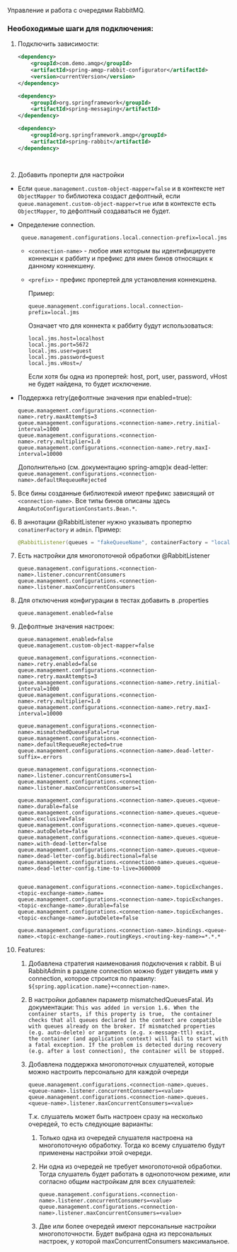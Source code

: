 <!--todo translate-->
Управление и работа с очередями RabbitMQ.

### Необоходимые шаги для подключения:
1. Подключить зависимости:

    ```xml
    <dependency>
        <groupId>com.demo.amqp</groupId>
        <artifactId>spring-amqp-rabbit-configurator</artifactId>
        <version>currentVersion</version>
    </dependency>
    
    <dependency>
        <groupId>org.springframework</groupId>
        <artifactId>spring-messaging</artifactId>
    </dependency>
    
    <dependency>
        <groupId>org.springframework.amqp</groupId>
        <artifactId>spring-rabbit</artifactId>
    </dependency>
    
  
    ```

2. Добавить проперти для настройки
  * Если `queue.management.custom-object-mapper=false` и в контексте нет `ObjectMapper` то библиотека создаст дефолтный, если `queue.management.custom-object-mapper=true` или в контексте есть `ObjectMapper`, то дефолтный создаваться не будет.
  * Определение connection.
  
       ```properties
        queue.management.configurations.local.connection-prefix=local.jms
       ```
            
     * `<connection-name>` - любое имя которым вы идентифицируете коннекшн к раббиту и префикс для имен бинов относящих  к данному коннекшену.
     * `<prefix>` - префикс пропертей для установления коннекшена.

        Пример: 
      
        ```properties
        queue.management.configurations.local.connection-prefix=local.jms
        ```
    
        Означает что для коннекта к раббиту будут использоваться:
        ```properties
        local.jms.host=localhost
        local.jms.port=5672
        local.jms.user=guest
        local.jms.password=guest
        local.jms.vHost=/
        ```
        Если хотя бы одна из пропертей: host, port, user, password, vHost не будет найдена, то будет исключение.
   

   * Поддержка retry(дефолтные значения при enabled=true):

        ```properties    
        queue.management.configurations.<connection-name>.retry.maxAttempts=3
        queue.management.configurations.<connection-name>.retry.initial-interval=1000
        queue.management.configurations.<connection-name>.retry.multiplier=1.0
        queue.management.configurations.<connection-name>.retry.maxI-interval=10000
        ```
     
      Дополнительно (см. документацию spring-amqp)к dead-letter:
      `queue.management.configurations.<connection-name>.defaultRequeueRejected`

5. Все бины созданные библиотекой имеют префикс зависящий от `<connection-name>`. Все типы бинов описаны здесь `AmqpAutoConfigurationConstants.Bean.*`.
  
6. В аннотации @RabbitListener нужно указывать пропертю `conatinerFactory` и `admin`. Пример:
    ```java
    @RabbitListener(queues = "fakeQueueName", containerFactory = "localRabbitListenerContainerFactory",  admin="localRabbitAdmin")
    ```

7.  Есть настройки для многопоточной обработки @RabbitListener
    ```properties
    queue.management.configurations.<connection-name>.listener.concurrentConsumers
    queue.management.configurations.<connection-name>.listener.maxConcurrentConsumers
    ```

8. Для отключения конфигурации в тестах добавить в .properties
    ```
    queue.management.enabled=false
    ```
10. Дефолтные значения настроек:
    ```properties
    queue.management.enabled=false
    queue.management.custom-object-mapper=false
    
    queue.management.configurations.<connection-name>.retry.enabled=false 
    queue.management.configurations.<connection-name>.retry.maxAttempts=3
    queue.management.configurations.<connection-name>.retry.initial-interval=1000
    queue.management.configurations.<connection-name>.retry.multiplier=1.0
    queue.management.configurations.<connection-name>.retry.maxI-interval=10000
    
    queue.management.configurations.<connection-name>.mismatchedQueuesFatal=true
    queue.management.configurations.<connection-name>.defaultRequeueRejected=true
    queue.management.configurations.<connection-name>.dead-letter-suffix=.errors
    
    queue.management.configurations.<connection-name>.listener.concurrentConsumers=1
    queue.management.configurations.<connection-name>.listener.maxConcurrentConsumers=1
    
    queue.management.configurations.<connection-name>.queues.<queue-name>.durable=false
    queue.management.configurations.<connection-name>.queues.<queue-name>.exclusive=false
    queue.management.configurations.<connection-name>.queues.<queue-name>.autoDelete=false
    queue.management.configurations.<connection-name>.queues.<queue-name>.with-dead-letter=false
    queue.management.configurations.<connection-name>.queues.<queue-name>.dead-letter-config.bidirectional=false
    queue.management.configurations.<connection-name>.queues.<queue-name>.dead-letter-config.time-to-live=3600000
    
    
    queue.management.configurations.<connection-name>.topicExchanges.<topic-exchange-name>.name=
    queue.management.configurations.<connection-name>.topicExchanges.<topic-exchange-name>.durable=false
    queue.management.configurations.<connection-name>.topicExchanges.<topic-exchange-name>.autoDelete=false
    
    queue.management.configurations.<connection-name>.bindings.<queue-name>.<topic-exchange-name>.routingKeys.<routing-key-name>=*.*.*
    ```
    
11. Features:
    
    1.  Добавлена стратегия наименования подключения к rabbit.
        В ui RabbitAdmin в разделе connection можно будет увидеть имя у connection, 
        которое строится по правилу: `${spring.application.name}+<connection-name>`.
    2.  В настройки добавлен параметр mismatchedQueuesFatal.
        Из документации: 
        `
            This was added in version 1.6. When the container starts, if this property is true, 
            the container checks that all queues declared in the context are compatible with queues already on the broker.
            If mismatched properties (e.g. auto-delete) or arguments (e.g. x-message-ttl) exist, 
            the container (and application context) will fail to start with a fatal exception.
            If the problem is detected during recovery (e.g. after a lost connection), the container will be stopped.
        `
    
    3. Добавлена поддержка многопоточных слушателей,
    которые можно настроить персонально для каждой очереди 
        
          ```properties
          queue.management.configurations.<connection-name>.queues.<queue-name>.listener.concurrentConsumers=<value>
          queue.management.configurations.<connection-name>.queues.<queue-name>.listener.maxConcurrentConsumers=<value>
          ```   
          Т.к. слушатель может быть настроен сразу на несколько очередей, то есть следующие варианты:
         1. Только одна из очередей слушателя настроена на многопоточную обработку. 
         Тогда ко всему слушателю будут применены настройки этой очереди.
         2. Ни одна из очередей не требует многопоточной обработки.
         Тогда слушатель будет работать в однопоточном режиме, или согласно общим настройкам для всех слушателей:
         
            ```properties
            queue.management.configurations.<connection-name>.listener.concurrentConsumers=<value>
            queue.management.configurations.<connection-name>.listener.maxConcurrentConsumers=<value>
            ```
         3. Две или более очередей имеют персональные настройки многопоточности.
            Будет выбрана одна из персональных настроек, у которой maxConcurrentConsumers максимальное.
        
    
    